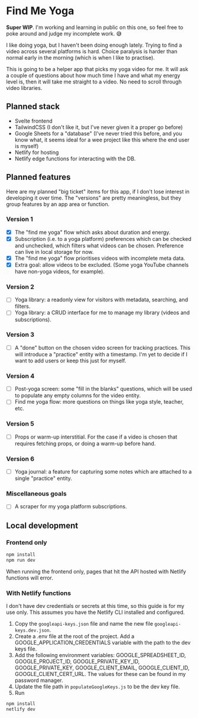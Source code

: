 # Find Me Yoga

**Super WIP**. I'm working and learning in public on this one, so feel free to poke around and judge my incomplete work. 😅

I like doing yoga, but I haven't been doing enough lately. Trying to find a video across several platforms is hard. Choice paralysis is harder than normal early in the morning (which is when I like to practise).

This is going to be a helper app that picks my yoga video for me. It will ask a couple of questions about how much time I have and what my energy level is, then it will take me straight to a video. No need to scroll through video libraries.

## Planned stack

- Svelte frontend
- TailwindCSS (I don't like it, but I've never given it a proper go before)
- Google Sheets for a "database" (I've never tried this before, and you know what, it seems ideal for a wee project like this where the end user is myself)
- Netlify for hosting
- Netlify edge functions for interacting with the DB.

## Planned features

Here are my planned "big ticket" items for this app, if I don't lose interest in developing it over time. The "versions" are pretty meaningless, but they group features by an app area or function.

### Version 1
- [x] The "find me yoga" flow which asks about duration and energy.
- [x] Subscription (i.e. to a yoga platform) preferences which can be checked and unchecked, which filters what videos can be chosen. Preference can live in local storage for now.
- [x] The "find me yoga" flow prioritises videos with incomplete meta data.
- [x] Extra goal: allow videos to be excluded. (Some yoga YouTube channels have non-yoga videos, for example).

### Version 2
- [ ] Yoga library: a readonly view for visitors with metadata, searching, and filters.
- [ ] Yoga library: a CRUD interface for me to manage my library (videos and subscriptions).

### Version 3
- [ ] A "done" button on the chosen video screen for tracking practices. This will introduce a "practice" entity with a timestamp. I'm yet to decide if I want to add users or keep this just for myself.

### Version 4
- [ ] Post-yoga screen: some "fill in the blanks" questions, which will be used to populate any empty columns for the video entity.
- [ ] Find me yoga flow: more questions on things like yoga style, teacher, etc.

### Version 5
- [ ] Props or warm-up interstitial. For the case if a video is chosen that requires fetching props, or doing a warm-up before hand.

### Version 6
- [ ] Yoga journal: a feature for capturing some notes which are attached to a single "practice" entity.

### Miscellaneous goals
- [ ] A scraper for my yoga platform subscriptions.

## Local development

### Frontend only

```bash
npm install
npm run dev
```

When running the frontend only, pages that hit the API hosted with Netlify functions will error.

### With Netlify functions

I don't have dev credentials or secrets at this time, so this guide is for my use only. This assumes you have the Netlify CLI installed and configured.

1. Copy the `googleapi-keys.json` file and name the new file `googleapi-keys.dev.json`.
2. Create a .env file at the root of the project. Add a GOOGLE_APPLICATION_CREDENTIALS variable with the path to the dev keys file.
3. Add the following environment variables: GOOGLE_SPREADSHEET_ID, GOOGLE_PROJECT_ID, GOOGLE_PRIVATE_KEY_ID, GOOGLE_PRIVATE_KEY, GOOGLE_CLIENT_EMAIL, GOOGLE_CLIENT_ID, GOOGLE_CLIENT_CERT_URL. The values for these can be found in my password manager.
4. Update the file path in `populateGoogleKeys.js` to be the dev key file.
5. Run

```bash
npm install
netlify dev
```